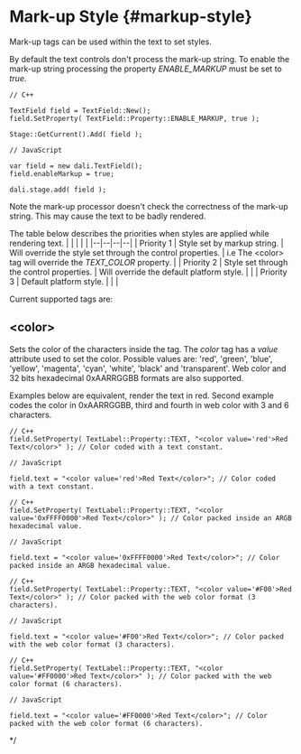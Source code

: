 <!--
/**-->

# Mark-up Style {#markup-style}

Mark-up tags can be used within the text to set styles.

By default the text controls don't process the mark-up string. To enable the mark-up string processing the property *ENABLE_MARKUP* must be set to *true*.

~~~{.cpp}
// C++

TextField field = TextField::New();
field.SetProperty( TextField::Property::ENABLE_MARKUP, true );

Stage::GetCurrent().Add( field );
~~~

~~~{.js}
// JavaScript

var field = new dali.TextField();
field.enableMarkup = true;

dali.stage.add( field );
~~~

Note the mark-up processor doesn't check the correctness of the mark-up string. This may cause the text to be badly rendered.

The table below describes the priorities when styles are applied while rendering text.
|  |  |  |  |
|--|--|--|--|
| Priority 1 | Style set by markup string. | Will override the style set through the control properties. | i.e The \<color\> tag will override the *TEXT_COLOR* property. |
| Priority 2 | Style set through the control properties. | Will override the default platform style. |  |
| Priority 3 | Default platform style. |  |  |

Current supported tags are:

## \<color\>

Sets the color of the characters inside the tag. The *color* tag has a *value* attribute used to set the color. Possible values are: 'red', 'green', 'blue', 'yellow', 'magenta',
 'cyan', 'white', 'black' and 'transparent'. Web color and 32 bits hexadecimal 0xAARRGGBB formats are also supported.

Examples below are equivalent, render the text in red. Second example codes the color in 0xAARRGGBB, third and fourth in web color with 3 and 6 characters.

~~~{.cpp}
// C++
field.SetProperty( TextLabel::Property::TEXT, "<color value='red'>Red Text</color>" ); // Color coded with a text constant.
~~~

~~~{.js}
// JavaScript

field.text = "<color value='red'>Red Text</color>"; // Color coded with a text constant.
~~~

~~~{.cpp}
// C++
field.SetProperty( TextLabel::Property::TEXT, "<color value='0xFFFF0000'>Red Text</color>" ); // Color packed inside an ARGB hexadecimal value.
~~~

~~~{.js}
// JavaScript

field.text = "<color value='0xFFFF0000'>Red Text</color>"; // Color packed inside an ARGB hexadecimal value.
~~~

~~~{.cpp}
// C++
field.SetProperty( TextLabel::Property::TEXT, "<color value='#F00'>Red Text</color>" ); // Color packed with the web color format (3 characters).
~~~

~~~{.js}
// JavaScript

field.text = "<color value='#F00'>Red Text</color>"; // Color packed with the web color format (3 characters).
~~~

~~~{.cpp}
// C++
field.SetProperty( TextLabel::Property::TEXT, "<color value='#FF0000'>Red Text</color>" ); // Color packed with the web color format (6 characters).
~~~

~~~{.js}
// JavaScript

field.text = "<color value='#FF0000'>Red Text</color>"; // Color packed with the web color format (6 characters).
~~~

*/
